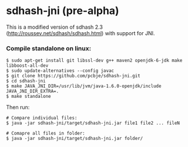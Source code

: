 sdhash-jni (pre-alpha)
==========

This is a modified version of sdhash 2.3 (http://roussev.net/sdhash/sdhash.html) with support for JNI.

### Compile standalone on linux:

<pre><code>$ sudo apt-get install git libssl-dev g++ maven2 openjdk-6-jdk make libboost-all-dev
$ sudo update-alternatives --config javac
$ git clone https://github.com/pcbje/sdhash-jni.git
$ cd sdhash-jni
$ make JAVA_JNI_DIR=/usr/lib/jvm/java-1.6.0-openjdk/include JAVA_JNI_DIR_EXTRA=.
$ make standalone</code></pre>

Then run:

<pre><code># Compare individual files: 
$ java -jar sdhash-jni/target/sdhash-jni.jar file1 file2 ... fileN

# Comapre all files in folder:
$ java -jar sdhash-jni/target/sdhash-jni.jar folder/</code></pre>
